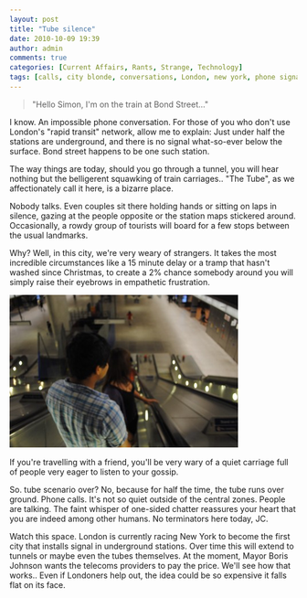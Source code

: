 ```yaml
---
layout: post
title: "Tube silence"
date: 2010-10-09 19:39
author: admin
comments: true
categories: [Current Affairs, Rants, Strange, Technology]
tags: [calls, city blonde, conversations, London, new york, phone signal, tube, wi-fi]
---
```



>"Hello Simon, I'm on the train at Bond Street..."


I know. An impossible phone conversation. For those of you who don't  use London's "rapid transit" network, allow me to explain: Just  under half the stations are underground, and there is no signal what-so-ever  below the surface. Bond street happens to be one such station.

The  way things are today, should you go through a tunnel, you will hear  nothing but the belligerent squawking of train carriages.. "The Tube",  as we affectionately call it here, is a bizarre place.

Nobody  talks. Even couples sit there holding hands or sitting on laps in  silence, gazing at the people opposite or the station maps stickered  around. Occasionally, a rowdy group of tourists will board for a few  stops between the usual landmarks.

Why? Well, in this city, we're  very weary of strangers. It takes the most incredible circumstances  like a 15 minute delay or a tramp that hasn't washed since Christmas, to  create a 2% chance somebody around you will simply raise their  eyebrows in empathetic frustration.

![Submerging into a station with friends](\images\DescendingToTube.jpg "Submerging into a station with friends")

If you're travelling with a friend,  you'll be very wary of a quiet carriage full of people very eager to  listen to your gossip.

So. tube scenario over? No, because for half the time, the tube runs over ground. Phone calls. It's not so quiet outside of the central zones. People are talking. The faint whisper of one-sided chatter reassures your heart that you are indeed among other humans. No terminators here today, JC.

Watch this space. London is currently racing New York to become the first city that installs signal in underground stations. Over time this will extend to tunnels or maybe even the tubes themselves. At the moment, Mayor Boris Johnson wants the telecoms providers to pay the price. We'll see how that works.. Even if Londoners help out, the idea could be so expensive it falls flat on its face.
